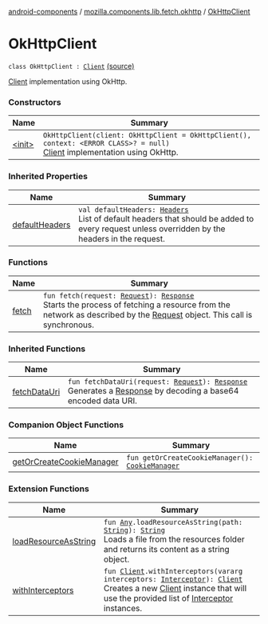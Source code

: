 [android-components](../../index.md) / [mozilla.components.lib.fetch.okhttp](../index.md) / [OkHttpClient](./index.md)

# OkHttpClient

`class OkHttpClient : `[`Client`](../../mozilla.components.concept.fetch/-client/index.md) [(source)](https://github.com/mozilla-mobile/android-components/blob/master/components/lib/fetch-okhttp/src/main/java/mozilla/components/lib/fetch/okhttp/OkHttpClient.kt#L29)

[Client](../../mozilla.components.concept.fetch/-client/index.md) implementation using OkHttp.

### Constructors

| Name | Summary |
|---|---|
| [&lt;init&gt;](-init-.md) | `OkHttpClient(client: OkHttpClient = OkHttpClient(), context: <ERROR CLASS>? = null)`<br>[Client](../../mozilla.components.concept.fetch/-client/index.md) implementation using OkHttp. |

### Inherited Properties

| Name | Summary |
|---|---|
| [defaultHeaders](../../mozilla.components.concept.fetch/-client/default-headers.md) | `val defaultHeaders: `[`Headers`](../../mozilla.components.concept.fetch/-headers/index.md)<br>List of default headers that should be added to every request unless overridden by the headers in the request. |

### Functions

| Name | Summary |
|---|---|
| [fetch](fetch.md) | `fun fetch(request: `[`Request`](../../mozilla.components.concept.fetch/-request/index.md)`): `[`Response`](../../mozilla.components.concept.fetch/-response/index.md)<br>Starts the process of fetching a resource from the network as described by the [Request](../../mozilla.components.concept.fetch/-request/index.md) object. This call is synchronous. |

### Inherited Functions

| Name | Summary |
|---|---|
| [fetchDataUri](../../mozilla.components.concept.fetch/-client/fetch-data-uri.md) | `fun fetchDataUri(request: `[`Request`](../../mozilla.components.concept.fetch/-request/index.md)`): `[`Response`](../../mozilla.components.concept.fetch/-response/index.md)<br>Generates a [Response](../../mozilla.components.concept.fetch/-response/index.md) by decoding a base64 encoded data URI. |

### Companion Object Functions

| Name | Summary |
|---|---|
| [getOrCreateCookieManager](get-or-create-cookie-manager.md) | `fun getOrCreateCookieManager(): `[`CookieManager`](https://developer.android.com/reference/java/net/CookieManager.html) |

### Extension Functions

| Name | Summary |
|---|---|
| [loadResourceAsString](../../mozilla.components.support.test.file/kotlin.-any/load-resource-as-string.md) | `fun `[`Any`](https://kotlinlang.org/api/latest/jvm/stdlib/kotlin/-any/index.html)`.loadResourceAsString(path: `[`String`](https://kotlinlang.org/api/latest/jvm/stdlib/kotlin/-string/index.html)`): `[`String`](https://kotlinlang.org/api/latest/jvm/stdlib/kotlin/-string/index.html)<br>Loads a file from the resources folder and returns its content as a string object. |
| [withInterceptors](../../mozilla.components.concept.fetch.interceptor/with-interceptors.md) | `fun `[`Client`](../../mozilla.components.concept.fetch/-client/index.md)`.withInterceptors(vararg interceptors: `[`Interceptor`](../../mozilla.components.concept.fetch.interceptor/-interceptor/index.md)`): `[`Client`](../../mozilla.components.concept.fetch/-client/index.md)<br>Creates a new [Client](../../mozilla.components.concept.fetch/-client/index.md) instance that will use the provided list of [Interceptor](../../mozilla.components.concept.fetch.interceptor/-interceptor/index.md) instances. |

